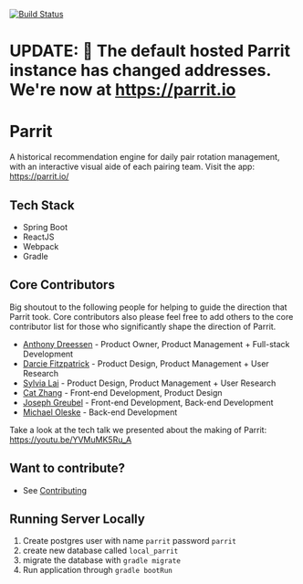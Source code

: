 [![Build Status](https://travis-ci.org/Parrit/Parrit.svg?branch=master)](https://travis-ci.org/Parrit/Parrit)

# UPDATE: 📣 The default hosted Parrit instance has changed addresses. We're now at https://parrit.io

# Parrit
A historical recommendation engine for daily pair rotation management, with an interactive visual aide of each pairing team.
Visit the app: https://parrit.io/

## Tech Stack
- Spring Boot
- ReactJS
- Webpack
- Gradle

## Core Contributors
Big shoutout to the following people for helping to guide the direction that Parrit took. Core contributors also please feel free to add others to the core contributor list for those who significantly shape the direction of Parrit.

- [Anthony Dreessen](mailto:anthonydreessen@gmail.com) - Product Owner, Product Management + Full-stack Development
- [Darcie Fitzpatrick](mailto:darciefitzpatrick@gmail.com) - Product Design, Product Management + User Research
- [Sylvia Lai](mailto:slai@pivotal.io) - Product Design, Product Management + User Research
- [Cat Zhang](mailto:czhang@pivotal.io) - Front-end Development, Product Design
- [Joseph Greubel](mailto:jgreubel@pivotal.io) - Front-end Development, Back-end Development
- [Michael Oleske](mailto:moleske@pivotal.io) - Back-end Development

Take a look at the tech talk we presented about the making of Parrit: https://youtu.be/YVMuMK5Ru_A

## Want to contribute?
* See [Contributing](./docs/Contributing.md)

## Running Server Locally

1. Create postgres user with name `parrit` password `parrit`
2. create new database called `local_parrit`
3. migrate the database with `gradle migrate`
4. Run application through `gradle bootRun`
